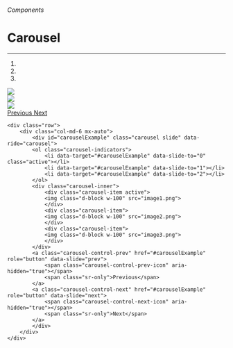 <h6 class="text-muted text-uppercase">Components</h6>
<h1 class="h3 font-secondary">Carousel</h1>
<hr class="border-bottom my-5">

<div class="box">
<div class="row">
  <div class="col-md-6 mx-auto">
    <div id="carouselExample" class="carousel slide" data-ride="carousel">
      <ol class="carousel-indicators">
        <li data-target="#carouselExample" data-slide-to="0" class="active"></li>
        <li data-target="#carouselExample" data-slide-to="1"></li>
        <li data-target="#carouselExample" data-slide-to="2"></li>
      </ol>
      <div class="carousel-inner">
        <div class="carousel-item active">
          <img class="d-block w-100" src="https://image.freepik.com/free-vector/memphis-pattern-cards-collection_53876-89950.jpg">
        </div>
        <div class="carousel-item">
          <img class="d-block w-100" src="https://image.freepik.com/free-vector/colorful-memphis-design-background-vector_53876-81268.jpg">
        </div>
        <div class="carousel-item">
          <img class="d-block w-100" src="https://image.freepik.com/free-vector/colorful-memphis-design-background-vector_53876-81744.jpg">
        </div>
      </div>
      <a class="carousel-control-prev" href="#carouselExample" role="button" data-slide="prev">
        <span class="carousel-control-prev-icon" aria-hidden="true"></span>
        <span class="sr-only">Previous</span>
      </a>
      <a class="carousel-control-next" href="#carouselExample" role="button" data-slide="next">
        <span class="carousel-control-next-icon" aria-hidden="true"></span>
        <span class="sr-only">Next</span>
      </a>
    </div>
  </div>
</div>
</div>

    <div class="row">
        <div class="col-md-6 mx-auto">
            <div id="carouselExample" class="carousel slide" data-ride="carousel">
            <ol class="carousel-indicators">
                <li data-target="#carouselExample" data-slide-to="0" class="active"></li>
                <li data-target="#carouselExample" data-slide-to="1"></li>
                <li data-target="#carouselExample" data-slide-to="2"></li>
            </ol>
            <div class="carousel-inner">
                <div class="carousel-item active">
                <img class="d-block w-100" src="image1.png">
                </div>
                <div class="carousel-item">
                <img class="d-block w-100" src="image2.png">
                </div>
                <div class="carousel-item">
                <img class="d-block w-100" src="image3.png">
                </div>
            </div>
            <a class="carousel-control-prev" href="#carouselExample" role="button" data-slide="prev">
                <span class="carousel-control-prev-icon" aria-hidden="true"></span>
                <span class="sr-only">Previous</span>
            </a>
            <a class="carousel-control-next" href="#carouselExample" role="button" data-slide="next">
                <span class="carousel-control-next-icon" aria-hidden="true"></span>
                <span class="sr-only">Next</span>
            </a>
            </div>
        </div>
    </div>